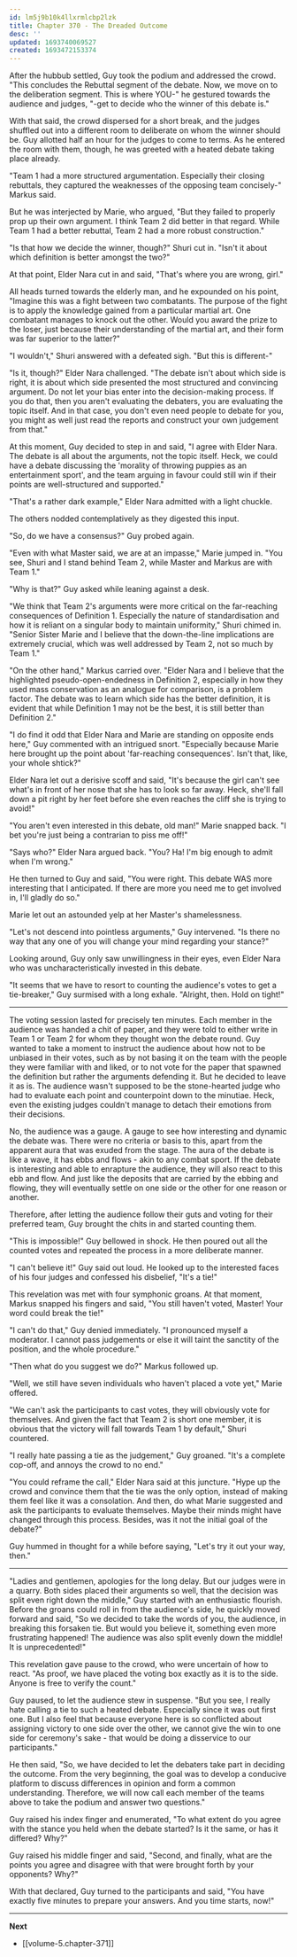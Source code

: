 ```yaml
---
id: lm5j9b10k4llxrmlcbp2lzk
title: Chapter 370 - The Dreaded Outcome
desc: ''
updated: 1693740069527
created: 1693472153374
---
```


After the hubbub settled, Guy took the podium and addressed the crowd. "This concludes the Rebuttal segment of the debate. Now, we move on to the deliberation segment. This is where YOU-" he gestured towards the audience and judges, "-get to decide who the winner of this debate is."

With that said, the crowd dispersed for a short break, and the judges shuffled out into a different room to deliberate on whom the winner should be. Guy allotted half an hour for the judges to come to terms. As he entered the room with them, though, he was greeted with a heated debate taking place already.

"Team 1 had a more structured argumentation. Especially their closing rebuttals, they captured the weaknesses of the opposing team concisely-" Markus said.

But he was interjected by Marie, who argued, "But they failed to properly prop up their own argument. I think Team 2 did better in that regard. While Team 1 had a better rebuttal, Team 2 had a more robust construction."

"Is that how we decide the winner, though?" Shuri cut in. "Isn't it about which definition is better amongst the two?"

At that point, Elder Nara cut in and said, "That's where you are wrong, girl."

All heads turned towards the elderly man, and he expounded on his point, "Imagine this was a fight between two combatants. The purpose of the fight is to apply the knowledge gained from a particular martial art. One combatant manages to knock out the other. Would you award the prize to the loser, just because their understanding of the martial art, and their form was far superior to the latter?"

"I wouldn't," Shuri answered with a defeated sigh. "But this is different-"

"Is it, though?" Elder Nara challenged. "The debate isn't about which side is right, it is about which side presented the most structured and convincing argument. Do not let your bias enter into the decision-making process. If you do that, then you aren't evaluating the debaters, you are evaluating the topic itself. And in that case, you don't even need people to debate for you, you might as well just read the reports and construct your own judgement from that."

At this moment, Guy decided to step in and said, "I agree with Elder Nara. The debate is all about the arguments, not the topic itself. Heck, we could have a debate discussing the 'morality of throwing puppies as an entertainment sport', and the team arguing in favour could still win if their points are well-structured and supported."

"That's a rather dark example," Elder Nara admitted with a light chuckle.

The others nodded contemplatively as they digested this input.

"So, do we have a consensus?" Guy probed again.

"Even with what Master said, we are at an impasse," Marie jumped in. "You see, Shuri and I stand behind Team 2, while Master and Markus are with Team 1."

"Why is that?" Guy asked while leaning against a desk.

"We think that Team 2's arguments were more critical on the far-reaching consequences of Definition 1. Especially the nature of standardisation and how it is reliant on a singular body to maintain uniformity," Shuri chimed in. "Senior Sister Marie and I believe that the down-the-line implications are extremely crucial, which was well addressed by Team 2, not so much by Team 1."

"On the other hand," Markus carried over. "Elder Nara and I believe that the highlighted pseudo-open-endedness in Definition 2, especially in how they used mass conservation as an analogue for comparison, is a problem factor. The debate was to learn which side has the better definition, it is evident that while Definition 1 may not be the best, it is still better than Definition 2."

"I do find it odd that Elder Nara and Marie are standing on opposite ends here," Guy commented with an intrigued snort. "Especially because Marie here brought up the point about 'far-reaching consequences'. Isn't that, like, your whole shtick?"

Elder Nara let out a derisive scoff and said, "It's because the girl can't see what's in front of her nose that she has to look so far away. Heck, she'll fall down a pit right by her feet before she even reaches the cliff she is trying to avoid!"

"You aren't even interested in this debate, old man!" Marie snapped back. "I bet you're just being a contrarian to piss me off!"

"Says who?" Elder Nara argued back. "You? Ha! I'm big enough to admit when I'm wrong."

He then turned to Guy and said, "You were right. This debate WAS more interesting that I anticipated. If there are more you need me to get involved in, I'll gladly do so."

Marie let out an astounded yelp at her Master's shamelessness.

"Let's not descend into pointless arguments," Guy intervened. "Is there no way that any one of you will change your mind regarding your stance?"

Looking around, Guy only saw unwillingness in their eyes, even Elder Nara who was uncharacteristically invested in this debate.

"It seems that we have to resort to counting the audience's votes to get a tie-breaker," Guy surmised with a long exhale. "Alright, then. Hold on tight!"

____

The voting session lasted for precisely ten minutes. Each member in the audience was handed a chit of paper, and they were told to either write in Team 1 or Team 2 for whom they thought won the debate round. Guy wanted to take a moment to instruct the audience about how not to be unbiased in their votes, such as by not basing it on the team with the people they were familiar with and liked, or to not vote for the paper that spawned the definition but rather the arguments defending it. But he decided to leave it as is. The audience wasn't supposed to be the stone-hearted judge who had to evaluate each point and counterpoint down to the minutiae. Heck, even the existing judges couldn't manage to detach their emotions from their decisions.

No, the audience was a gauge. A gauge to see how interesting and dynamic the debate was. There were no criteria or basis to this, apart from the apparent aura that was exuded from the stage. The aura of the debate is like a wave, it has ebbs and flows - akin to any combat sport. If the debate is interesting and able to enrapture the audience, they will also react to this ebb and flow. And just like the deposits that are carried by the ebbing and flowing, they will eventually settle on one side or the other for one reason or another.

Therefore, after letting the audience follow their guts and voting for their preferred team, Guy brought the chits in and started counting them.

"This is impossible!" Guy bellowed in shock. He then poured out all the counted votes and repeated the process in a more deliberate manner.

"I can't believe it!" Guy said out loud. He looked up to the interested faces of his four judges and confessed his disbelief, "It's a tie!"

This revelation was met with four symphonic groans. At that moment, Markus snapped his fingers and said, "You still haven't voted, Master! Your word could break the tie!"

"I can't do that," Guy denied immediately. "I pronounced myself a moderator. I cannot pass judgements or else it will taint the sanctity of the position, and the whole procedure."

"Then what do you suggest we do?" Markus followed up.

"Well, we still have seven individuals who haven't placed a vote yet," Marie offered.

"We can't ask the participants to cast votes, they will obviously vote for themselves. And given the fact that Team 2 is short one member, it is obvious that the victory will fall towards Team 1 by default," Shuri countered.

"I really hate passing a tie as the judgement," Guy groaned. "It's a complete cop-off, and annoys the crowd to no end."

"You could reframe the call," Elder Nara said at this juncture. "Hype up the crowd and convince them that the tie was the only option, instead of making them feel like it was a consolation. And then, do what Marie suggested and ask the participants to evaluate themselves. Maybe their minds might have changed through this process. Besides, was it not the initial goal of the debate?"

Guy hummed in thought for a while before saying, "Let's try it out your way, then."

____

"Ladies and gentlemen, apologies for the long delay. But our judges were in a quarry. Both sides placed their arguments so well, that the decision was split even right down the middle," Guy started with an enthusiastic flourish. Before the groans could roll in from the audience's side, he quickly moved forward and said, "So we decided to take the words of you, the audience, in breaking this forsaken tie. But would you believe it, something even more frustrating happened! The audience was also split evenly down the middle! It is unprecedented!"

This revelation gave pause to the crowd, who were uncertain of how to react. "As proof, we have placed the voting box exactly as it is to the side. Anyone is free to verify the count."

Guy paused, to let the audience stew in suspense. "But you see, I really hate calling a tie to such a heated debate. Especially since it was out first one. But I also feel that because everyone here is so conflicted about assigning victory to one side over the other, we cannot give the win to one side for ceremony's sake - that would be doing a disservice to our participants."

He then said, "So, we have decided to let the debaters take part in deciding the outcome. From the very beginning, the goal was to develop a conducive platform to discuss differences in opinion and form a common understanding. Therefore, we will now call each member of the teams above to take the podium and answer two questions."

Guy raised his index finger and enumerated, "To what extent do you agree with the stance you held when the debate started? Is it the same, or has it differed? Why?"

Guy raised his middle finger and said, "Second, and finally, what are the points you agree and disagree with that were brought forth by your opponents? Why?"

With that declared, Guy turned to the participants and said, "You have exactly five minutes to prepare your answers. And you time starts, now!"

____

**Next**
* [[volume-5.chapter-371]]